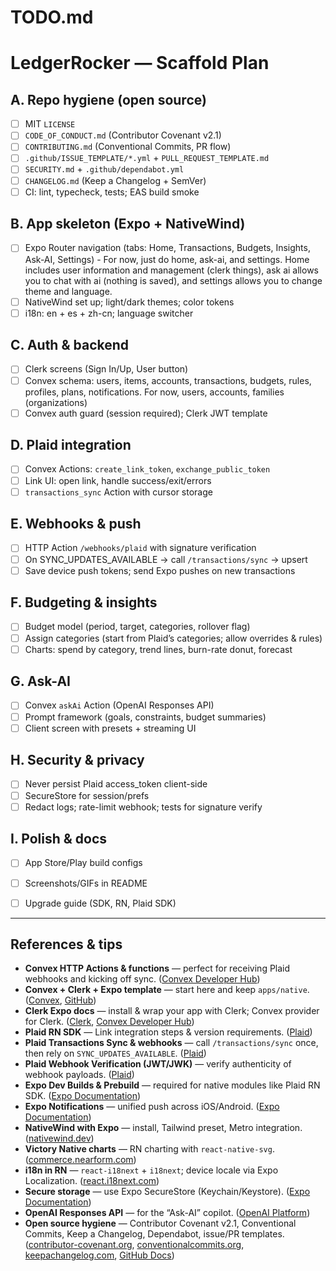 # TODO.md

# LedgerRocker — Scaffold Plan

## A. Repo hygiene (open source)
- [ ] MIT `LICENSE`
- [ ] `CODE_OF_CONDUCT.md` (Contributor Covenant v2.1)
- [ ] `CONTRIBUTING.md` (Conventional Commits, PR flow)
- [ ] `.github/ISSUE_TEMPLATE/*.yml` + `PULL_REQUEST_TEMPLATE.md`
- [ ] `SECURITY.md` + `.github/dependabot.yml`
- [ ] `CHANGELOG.md` (Keep a Changelog + SemVer)
- [ ] CI: lint, typecheck, tests; EAS build smoke

## B. App skeleton (Expo + NativeWind)
- [ ] Expo Router navigation (tabs: Home, Transactions, Budgets, Insights, Ask-AI, Settings) - For now, just do home, ask-ai, and settings. Home includes user information and management (clerk things), ask ai allows you to chat with ai (nothing is saved), and settings allows you to change theme and language.
- [ ] NativeWind set up; light/dark themes; color tokens
- [ ] i18n: en + es + zh-cn; language switcher

## C. Auth & backend
- [ ] Clerk screens (Sign In/Up, User button)
- [ ] Convex schema: users, items, accounts, transactions, budgets, rules, profiles, plans, notifications. For now, users, accounts, families (organizations)
- [ ] Convex auth guard (session required); Clerk JWT template

## D. Plaid integration
- [ ] Convex Actions: `create_link_token`, `exchange_public_token`
- [ ] Link UI: open link, handle success/exit/errors
- [ ] `transactions_sync` Action with cursor storage

## E. Webhooks & push
- [ ] HTTP Action `/webhooks/plaid` with signature verification
- [ ] On SYNC_UPDATES_AVAILABLE → call `/transactions/sync` → upsert
- [ ] Save device push tokens; send Expo pushes on new transactions

## F. Budgeting & insights
- [ ] Budget model (period, target, categories, rollover flag)
- [ ] Assign categories (start from Plaid’s categories; allow overrides & rules)
- [ ] Charts: spend by category, trend lines, burn-rate donut, forecast

## G. Ask-AI
- [ ] Convex `askAi` Action (OpenAI Responses API)
- [ ] Prompt framework (goals, constraints, budget summaries)
- [ ] Client screen with presets + streaming UI

## H. Security & privacy
- [ ] Never persist Plaid access_token client-side
- [ ] SecureStore for session/prefs
- [ ] Redact logs; rate-limit webhook; tests for signature verify

## I. Polish & docs
- [ ] App Store/Play build configs
- [ ] Screenshots/GIFs in README
- [ ] Upgrade guide (SDK, RN, Plaid SDK)


---

## References & tips

* **Convex HTTP Actions & functions** — perfect for receiving Plaid webhooks and kicking off sync. ([Convex Developer Hub][7])
* **Convex + Clerk + Expo template** — start here and keep `apps/native`. ([Convex][1], [GitHub][2])
* **Clerk Expo docs** — install & wrap your app with Clerk; Convex provider for Clerk. ([Clerk][10], [Convex Developer Hub][11])
* **Plaid RN SDK** — Link integration steps & version requirements. ([Plaid][6])
* **Plaid Transactions Sync & webhooks** — call `/transactions/sync` once, then rely on `SYNC_UPDATES_AVAILABLE`. ([Plaid][12])
* **Plaid Webhook Verification (JWT/JWK)** — verify authenticity of webhook payloads. ([Plaid][8])
* **Expo Dev Builds & Prebuild** — required for native modules like Plaid RN SDK. ([Expo Documentation][5])
* **Expo Notifications** — unified push across iOS/Android. ([Expo Documentation][9])
* **NativeWind with Expo** — install, Tailwind preset, Metro integration. ([nativewind.dev][3])
* **Victory Native charts** — RN charting with `react-native-svg`. ([commerce.nearform.com][13])
* **i18n in RN** — `react-i18next` + `i18next`; device locale via Expo Localization. ([react.i18next.com][14])
* **Secure storage** — use Expo SecureStore (Keychain/Keystore). ([Expo Documentation][15])
* **OpenAI Responses API** — for the “Ask-AI” copilot. ([OpenAI Platform][16])
* **Open source hygiene** — Contributor Covenant v2.1, Conventional Commits, Keep a Changelog, Dependabot, issue/PR templates. ([contributor-covenant.org][17], [conventionalcommits.org][18], [keepachangelog.com][19], [GitHub Docs][20])



[1]: https://www.convex.dev/templates/monorepo?utm_source=chatgpt.com "Monorepo with Next.js and Expo"
[2]: https://github.com/get-convex/turbo-expo-nextjs-clerk-convex-monorepo?utm_source=chatgpt.com "get-convex/turbo-expo-nextjs-clerk-convex-monorepo"
[3]: https://www.nativewind.dev/docs/getting-started/installation?utm_source=chatgpt.com "Installation"
[4]: https://docs.expo.dev/guides/tailwind/?utm_source=chatgpt.com "Tailwind CSS"
[5]: https://docs.expo.dev/develop/development-builds/introduction/?utm_source=chatgpt.com "Introduction to development builds"
[6]: https://plaid.com/docs/link/react-native/?utm_source=chatgpt.com "Link React Native SDK"
[7]: https://docs.convex.dev/functions/http-actions?utm_source=chatgpt.com "HTTP Actions | Convex Developer Hub"
[8]: https://plaid.com/docs/api/webhooks/webhook-verification/?utm_source=chatgpt.com "Webhook verification - API"
[9]: https://docs.expo.dev/push-notifications/overview/?utm_source=chatgpt.com "Expo push notifications: Overview"
[10]: https://clerk.com/docs/quickstarts/expo?utm_source=chatgpt.com "Expo Quickstart"
[11]: https://docs.convex.dev/auth/clerk?utm_source=chatgpt.com "Convex & Clerk | Convex Developer Hub"
[12]: https://plaid.com/docs/transactions/webhooks/?utm_source=chatgpt.com "Transactions webhooks"
[13]: https://commerce.nearform.com/open-source/victory/docs/introduction/native/?utm_source=chatgpt.com "React Native | Victory"
[14]: https://react.i18next.com/?utm_source=chatgpt.com "react-i18next documentation: Introduction"
[15]: https://docs.expo.dev/versions/latest/sdk/securestore/?utm_source=chatgpt.com "SecureStore - Expo Documentation"
[16]: https://platform.openai.com/docs/api-reference/responses?utm_source=chatgpt.com "Responses API reference"
[17]: https://www.contributor-covenant.org/version/2/1/code_of_conduct/?utm_source=chatgpt.com "Contributor Covenant Code of Conduct version 2.1"
[18]: https://www.conventionalcommits.org/en/v1.0.0/?utm_source=chatgpt.com "Conventional Commits"
[19]: https://keepachangelog.com/en/1.1.0/?utm_source=chatgpt.com "Keep a Changelog"
[20]: https://docs.github.com/github/managing-security-vulnerabilities/configuring-dependabot-security-updates?utm_source=chatgpt.com "Configuring Dependabot security updates"
